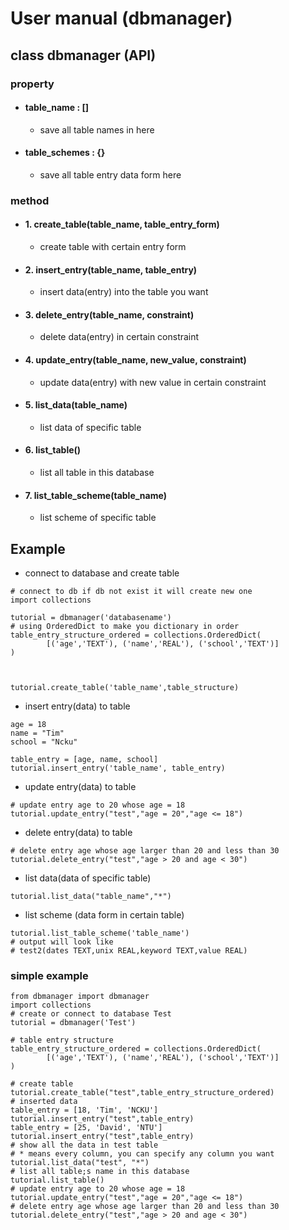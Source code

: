 # User manual (dbmanager)

## class dbmanager (API)
### property
* #### table_name : [] 
    * save all table names in here
* #### table_schemes : {}
    * save all table entry data form here   

### method
* #### 1. create_table(table_name, table_entry_form) 
    * create table with certain entry form 
* #### 2. insert_entry(table_name, table_entry)
    * insert data(entry) into the table you want
* #### 3. delete_entry(table_name, constraint)
    * delete data(entry) in certain constraint 
* #### 4. update_entry(table_name, new_value, constraint)
    * update data(entry)  with new value in certain constraint
* #### 5. list_data(table_name)
    * list data of specific table
* #### 6. list_table()
    * list all table in this database
* #### 7. list_table_scheme(table_name)
    * list scheme of specific table 

## Example
* connect to database and create table
``` python=
# connect to db if db not exist it will create new one
import collections 

tutorial = dbmanager('databasename')
# using OrderedDict to make you dictionary in order
table_entry_structure_ordered = collections.OrderedDict(
        [('age','TEXT'), ('name','REAL'), ('school','TEXT')]
)



tutorial.create_table('table_name',table_structure)
```

* insert entry(data) to table
``` python=
age = 18
name = "Tim"
school = "Ncku"

table_entry = [age, name, school]
tutorial.insert_entry('table_name', table_entry)
```
* update entry(data) to table
``` python=
# update entry age to 20 whose age = 18
tutorial.update_entry("test","age = 20","age <= 18")
```
* delete entry(data) to table
``` python=
# delete entry age whose age larger than 20 and less than 30
tutorial.delete_entry("test","age > 20 and age < 30")
```

* list data(data of specific table)
``` python=
tutorial.list_data("table_name","*") 
```
* list scheme (data form in certain table)

``` python= 
tutorial.list_table_scheme('table_name')
# output will look like
# test2(dates TEXT,unix REAL,keyword TEXT,value REAL)
```


### simple example
```python=
from dbmanager import dbmanager
import collections         
# create or connect to database Test
tutorial = dbmanager('Test')

# table entry structure
table_entry_structure_ordered = collections.OrderedDict(
        [('age','TEXT'), ('name','REAL'), ('school','TEXT')]
)

# create table
tutorial.create_table("test",table_entry_structure_ordered)
# inserted data
table_entry = [18, 'Tim', 'NCKU']
tutorial.insert_entry("test",table_entry)
table_entry = [25, 'David', 'NTU']
tutorial.insert_entry("test",table_entry)
# show all the data in test table
# * means every column, you can specify any column you want
tutorial.list_data("test", "*")
# list all table;s name in this database
tutorial.list_table()
# update entry age to 20 whose age = 18
tutorial.update_entry("test","age = 20","age <= 18")
# delete entry age whose age larger than 20 and less than 30
tutorial.delete_entry("test","age > 20 and age < 30") 
```